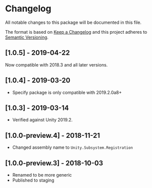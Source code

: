 # Changelog
All notable changes to this package will be documented in this file.

The format is based on [Keep a Changelog](http://keepachangelog.com/en/1.0.0/)
and this project adheres to [Semantic Versioning](http://semver.org/spec/v2.0.0.html).

## [1.0.5] - 2019-04-22
Now compatible with 2018.3 and all later versions.

## [1.0.4] - 2019-03-20
- Specify package is only compatible with 2019.2.0a8+

## [1.0.3] - 2019-03-14
- Verified against Unity 2019.2.

## [1.0.0-preview.4] - 2018-11-21
- Changed assembly name to `Unity.Subsystem.Registration`

## [1.0.0-preview.3] - 2018-10-03
- Renamed to be more generic
- Published to staging
